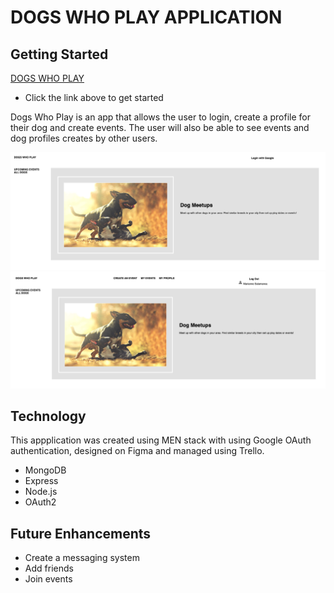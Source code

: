 # DOGS WHO PLAY APPLICATION

## Getting Started
[DOGS WHO PLAY](https://pages.git.generalassemb.ly/msalamanca/Snake-Game/)
- Click the link above to get started

Dogs Who Play is an app that allows the user to login, create a profile for their dog and create events. The user will also be able to see events and dog profiles creates by other users.

![](/public/images/login.png)
![](/public/images/logout.png)

## Technology
This appplication was created using MEN stack with using Google OAuth authentication, designed on Figma and managed using Trello. 

- MongoDB
- Express
- Node.js
- OAuth2

## Future Enhancements
- Create a messaging system
- Add friends 
- Join events

